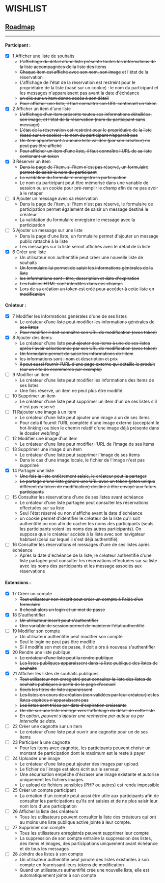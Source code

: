 # WISHLIST

## <u>Roadmap</u>
   ______________

#### Participant :

- [x] 1 Afficher une liste de souhaits
    - ~~L'affichage du détail d'une liste présente toutes les informations de la liste accompagnées de la liste des items~~
    - ~~Chaque item est affiché avec son nom, son image~~ et l'état de la réservation
    - L'affichage de l'état de la réservation est restreint pour le propriétaire de la liste (basé sur un cookie) : le nom du participant et les messages n'apparaissent pas avant la date d'échéance
    - ~~un clic sur un item donne accès à son détail~~
    - ~~Pour afficher une liste, il faut connaître son URL contenant un token~~
- [x] 2 Afficher un item d'une liste
    - ~~L'affichage d'un item présente toutes ses informations détaillées, son image, et l'état de la
    réservation (nom du participant sans message)~~
    - ~~L'état de la réservation est restreint pour le propriétaire de la liste (basé sur un cookie) : le nom du participant n’apparaît pas~~
    - ~~Un item appartenant à aucune liste validée (par son créateur) ne peut pas être affiché~~
    - ~~Pour afficher un item d'une liste, il faut connaître l'URL de sa liste contenant un token~~
- [x] 3 Réserver un item
    - ~~Dans la page de l'item, si l'item n'est pas réservé, un formulaire permet de saisir le nom du participant~~
    - ~~La validation du formulaire enregistre la participation~~
    - Le nom du participant peut être mémorisé dans une variable de session ou un cookie pour pré-remplir le champ afin de ne pas avoir à le retaper
- [ ] 4 Ajouter un message avec sa réservation
    - Dans la page de l'item, si l'item n'est pas réservé, le formulaire de participation permet également de saisir un message destiné le créateur
    - La validation du formulaire enregistre le message avec la participation
- [ ] 5 Ajouter un message sur une liste
    - Dans la page d'une liste, un formulaire permet d'ajouter un message public rattaché à la liste
    - Les messages sur la liste seront affichés avec le détail de la liste
- [x] 6 Créer une liste
    - Un utilisateur non authentifié peut créer une nouvelle liste de souhaits
    - ~~Un formulaire lui permet de saisir les informations générales de la liste~~
    - ~~les informations sont : titre, description et date d'expiration~~
    - ~~Les balises HTML sont interdites dans ces champs~~
    - ~~Lors de sa création un token est créé pour accéder à cette liste en modification~~

#### Créateur :

- [x] 7 Modifier les informations générales d'une de ses listes
    - ~~Le créateur d'une liste peut modifier les informations générales de ses listes~~
    - ~~Pour modifier il doit connaître son URL de modification (avec token)~~
- [x] 8 Ajouter des items
    - Le créateur d'une liste ~~peut ajouter des items à une de ses listes après l'avoir sélectionnée par son URL de modification (avec token)~~
    - ~~Un formulaire permet de saisir les informations de l'item~~
    - ~~les informations sont : nom et description et prix~~
    - ~~il peut aussi fournir l'URL d'une page externe qui détaille  le produit (sur un site de ecommerce par exemple)~~
- [ ] 9 Modifier un item
    - Le créateur d'une liste peut modifier les informations des items de ses listes
    - Une fois réservé, un item ne peut plus être modifié
- [ ] 10 Supprimer un item
    - Le créateur d'une liste peut supprimer un item d'un de ses listes s'il n'est pas reservé
- [ ] 11 Rajouter une image à un item
    - Le créateur d'une liste peut ajouter une image à un de ses items
    - Pour cela il fournit l'URL complète d'une image externe (acceptant le hot-linking) ou bien le chemin relatif d'une image déjà présente dans le dossier web/img/
- [ ] 12 Modifier une image d'un item
    - Le créateur d'une liste peut modifier l'URL de l'image de ses items
- [ ] 13 Supprimer une image d'un item
    - Le créateur d'une liste peut supprimer l'image de ses items
    - Dans le cas d'une image locale, le fichier de l'image n'est pas supprimé
- [x] 14 Partager une liste
    - ~~Une fois la liste entièrement saisie, le créateur peut la partager~~
    - ~~Le partage d'une liste génère une URL avec un token (jeton unique différent du token de modification) destiné à être envoyé aux futurs participants~~
- [ ] 15 Consulter les réservations d'une de ses listes avant échéance
    - Le créateur d'une liste partagée peut consulter les  réservations effectuées sur sa liste
    - Seul l'état réservé ou non s'affiche avant la date d'échéance
    - un cookie permet d'identifier le créateur de la liste qu'il soit authentifié ou non afin de cacher les noms des  participants (seuls les participants voient les noms des  autres participants). On suppose que le créateur accède à la  liste avec son navigateur habituel (celui sur lequel il s'est  déjà authentifié)
- [ ] 16 Consulter les réservations et messages d'une de ses listes après échéance
    - Après la date d'échéance de la liste, le créateur authentifié d'une liste partagée peut consulter les réservations effectuées sur sa liste avec les noms des participants et les message associés aux réservations

#### Extensions :

- [x] 17 Créer un compte
    - ~~Tout utilisateur non inscrit peut créer un compte à l'aide d'un formulaire~~
    - ~~Il choisit alors un login et un mot de passe~~
- [x] 18 S'authentifier
    - ~~Un utilisateur inscrit peut s'authentifier~~
    - ~~Une variable de session permet de maintenir l'état authentifié~~
- [ ] 19 Modifier son compte
    - Un utilisateur authentifié peut modifier son compte
    - Seul le login ne peut pas être modifié
    - Si il modifie son mot de passe, il doit alors à nouveau s'authentifier
- [x] 20 Rendre une liste publique
    - ~~Le créateur d'une liste peut la rendre publique~~
    - ~~Les listes publiques apparaissent dans la liste publique des listes de souhaits~~
- [x] 21 Afficher les listes de souhaits publiques
    - ~~Tout utilisateur non enregistré peut consulter la liste des listes de souhaits publiques à partir de la page d'accueil~~
    - ~~Seuls les titres de liste apparaissent~~
    - ~~Les listes en cours de création (non validées par leur créateur) et les listes expirées n'apparaissent pas~~
    - ~~Les listes sont triées par date d'expiration croissante~~
    - ~~Un clic sur une liste redirige vers l'affichage du détail de cette liste~~
    - *En option, peuvent s'ajouter une recherche par auteur ou par intervalle de date.*
- [ ] 22 Créer une cagnotte sur un item
    - Le créateur d'une liste peut ouvrir une cagnotte pour un de  ses items
- [ ] 23 Participer à une cagnotte
    - Pour les items avec cagnotte, les participants peuvent choisir un montant de participation dont le maximum est le reste à payer
- [ ] 24 Uploader une image
    - Le créateur d'une liste peut ajouter des images par upload.
    - Le fichier de l'image est alors écrit sur le serveur.
    - Une sécurisation empêche d'écraser une image existante et autorise uniquement les fichiers images.
    - Le upload de fichiers sensibles (PHP ou autres) est rendu  impossible
- [ ] 25 Créer un compte participant
    - La création d'un compte peut aussi être utile aux participants afin de consulter les participations qu'ils ont saisies et de ne plus saisir leur  nom lors d'une participation
- [ ] 26 Afficher la liste des créateurs
    - Tous les utilisateurs peuvent consulter la liste des créateurs qui ont au moins une liste publique active jointe à leur compte.
- [ ] 27 Supprimer son compte
    - Tous les utilisateurs enregistrés peuvent supprimer leur compte
    - La suppression de son compte entraîne la suppression des listes, des items et images, des participations uniquement avant échéance et de tous les messages
- [ ] 28 Joindre des listes à son compte
    - Un utilisateur authentifié peut joindre des listes existantes à son compte en fournissant leurs tokens de modification
    - Quand un utilisateurs authentifié crée une nouvelle liste, elle est automatiquement jointe à son compte